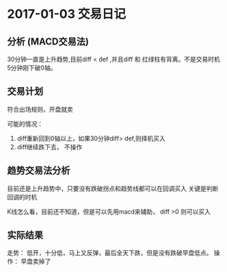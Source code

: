 # 2017-01-03 交易日记


## 分析 (MACD交易法) 
  30分钟一直是上升趋势,目前diff < def ,并且diff 和 红绿柱有背离。不是交易时机
  5分钟刚下破0轴。 

## 交易计划
  符合出场规则，开盘就卖

  可能的情况： 
  1. diff重新回到0轴以上，如果30分钟diff> def,则择机买入
  2. diff继续跌下去， 不操作

## 趋势交易法分析

  目前还是上升趋势中，只要没有跌破拐点和趋势线都可以在回调买入
  关键是判断回调的时机

  K线怎么看，目前还不知道，但是可以先用macd来辅助， diff >0 则可以买入


## 实际结果
  走势： 低开，十分低，马上又反弹，最后全天下跌，但是没有跌破早盘低点。
  操作： 早盘卖掉了




